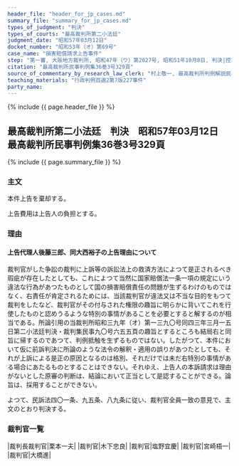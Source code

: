 ```yaml
---
header_file: "header_for_jp_cases.md"
summary_file: "summary_for_jp_cases.md"
types_of_judgment: "判決"
types_of_courts: "最高裁判所第二小法廷"
judgment_date: "昭和57年03月12日"
docket_number: "昭和53年（オ）第69号"
case_name: "損害賠償請求上告事件"
step: "第一審, 大阪地方裁判所, 昭和47年（ワ）第2027号, 昭和51年10月8日, 判決|控訴審, 大阪高等裁判所, 昭和51年（ネ）第1939号, 昭和52年9月29日, 判決"
citation: "最高裁判所民事判例集36巻3号329頁"
source_of_commentary_by_research_law_clerk: "村上敬一, 最高裁判所判例解説民事篇昭和57年度200頁"
teaching_materials: "行政判例百選2第7版227事件"
party_name:
---
```


{% include {{ page.header_file }}  %}

## 最高裁判所第二小法廷　判決　昭和57年03月12日　最高裁判所民事判例集36巻3号329頁

{% include {{ page.summary_file }}  %}






### 主文



本件上告を棄却する。

上告費用は上告人の負担とする。





### 理由



#### 上告代理人後藤三郎、同大西裕子の上告理由について

裁判官がした争訟の裁判に上訴等の訴訟法上の救済方法によつて是正されるべき瑕疵が存在したとしても、これによつて当然に国家賠償法一条一項の規定にいう違法な行為があつたものとして国の損害賠償責任の問題が生ずるわけのものではなく、右責任が肯定されるためには、当該裁判官が違法又は不当な目的をもつて裁判をしたなど、裁判官がその付与された権限の趣旨に明らかに背いてこれを行使したものと認めうるような特別の事情があることを必要とすると解するのが相当である。所論引用の当裁判所昭和三九年（オ）第一三九〇号同四三年三月一五日第二小法廷判決・裁判集民事九〇号六五五頁の趣旨とするところも結局右と同旨に帰するのであつて、判例抵触を生ずるものではない。したがつて、本件において仮に前訴判決に所論のような法令の解釈・適用の誤りがあつたとしても、それが上訴による是正の原因となるのは格別、それだけでは未だ右特別の事情がある場合にあたるものとすることはできない。それゆえ、上告人の本訴請求は理由がないとした原審の判断は、結論において正当として是認することができる。論旨は、採用することができない。

よつて、民訴法四〇一条、九五条、八九条に従い、裁判官全員一致の意見で、主文のとおり判決する。

### 裁判官一覧

|裁判長裁判官|栗本一夫|
|裁判官|木下忠良|
|裁判官|塩野宜慶|
|裁判官|宮崎梧一|
|裁判官|大橋進|

